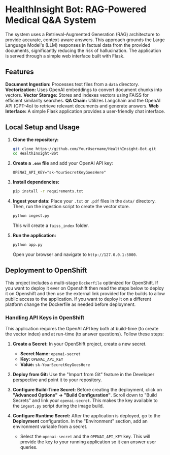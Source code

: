 # HealthInsight Bot: RAG-Powered Medical Q&A System

The system uses a Retrieval-Augmented Generation (RAG) architecture to provide accurate, context-aware answers. This approach grounds the Large Language Model's (LLM) responses in factual data from the provided documents, significantly reducing the risk of hallucination. The application is served through a simple web interface built with Flask.

## Features
**Document Ingestion:** Processes text files from a `data` directory.
**Vectorization:** Uses OpenAI embeddings to convert document chunks into vectors.
**Vector Storage:** Stores and indexes vectors using FAISS for efficient similarity searches.
**QA Chain:** Utilizes Langchain and the OpenAI API (GPT-4o) to retrieve relevant documents and generate answers.
**Web Interface:** A simple Flask application provides a user-friendly chat interface.

## Local Setup and Usage

1.  **Clone the repository:**
    ```bash
    git clone https://github.com/YourUsername/HealthInsight-Bot.git
    cd HealthInsight-Bot
    ```

2.  **Create a `.env` file** and add your OpenAI API key:
    ```
    OPENAI_API_KEY="sk-YourSecretKeyGoesHere"
    ```

3.  **Install dependencies:**
    ```bash
    pip install -r requirements.txt
    ```

4.  **Ingest your data:**
    Place your `.txt` or `.pdf` files in the `data/` directory. Then, run the ingestion script to create the vector store.
    ```bash
    python ingest.py
    ```
    This will create a `faiss_index` folder.

5.  **Run the application:**
    ```bash
    python app.py
    ```
    Open your browser and navigate to `http://127.0.0.1:5000`.

## Deployment to OpenShift

This project includes a multi-stage `Dockerfile` optimized for OpenShift. If you want to deploy it ever on Openshift then read the steps below to deploy it on Openshift and then use the external link provided for the builds to allow public access to the application. 
If you want to deploy it on a different platform change the Dockerfile as needed before deployment.

### Handling API Keys in OpenShift
This application requires the OpenAI API key both at build-time (to create the vector index) and at run-time (to answer questions). Follow these steps:

1.  **Create a Secret:** In your OpenShift project, create a new secret.
    *   **Secret Name:** `openai-secret`
    *   **Key:** `OPENAI_API_KEY`
    *   **Value:** `sk-YourSecretKeyGoesHere`

2.  **Deploy from Git:** Use the "Import from Git" feature in the Developer perspective and point it to your repository.

3.  **Configure Build-Time Secret:** Before creating the deployment, click on **"Advanced Options" -> "Build Configuration"**. Scroll down to "Build Secrets" and link your `openai-secret`. This makes the key available to the `ingest.py` script during the image build.

4.  **Configure Runtime Secret:** After the application is deployed, go to the **Deployment** configuration. In the "Environment" section, add an environment variable from a secret.
    *   Select the `openai-secret` and the `OPENAI_API_KEY` key. This will provide the key to your running application so it can answer user queries.
